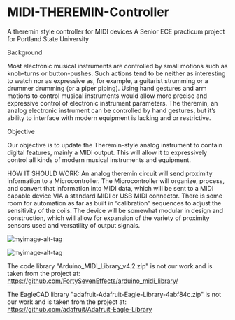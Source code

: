 # MIDI-THEREMIN-Controller
A theremin style controller for MIDI devices
A Senior ECE practicum project for Portland State University

Background

Most electronic musical instruments are controlled by small motions such as knob-turns or button-pushes. Such actions tend to be neither as interesting to watch nor as expressive as, for example, a guitarist strumming or a drummer drumming (or a piper piping). Using hand gestures and arm motions to control musical instruments would allow more precise and expressive control of electronic instrument parameters. The theremin, an analog electronic instrument can be controlled by hand gestures, but it’s ability to interface with modern equipment is lacking and or restrictive.

Objective

Our objective is to update the Theremin-style analog instrument to contain digital features, mainly a MIDI output. This will allow it to expressively control all kinds of modern musical instruments and equipment.


HOW IT SHOULD WORK:
An analog theremin circuit will send proximity information to a Microcontroller. The Microcontroller will organize, process, and convert that information into MIDI data, which will be sent to a MIDI capable device VIA a standard MIDI or USB MIDI connector. There is some room for automation as far as built in “calibration” sequences to adjust the sensitivity of the coils. The device will be somewhat modular in design and construction, which will allow for expansion of the variety of proximity sensors used and versatility of output signals.

![myimage-alt-tag](https://github.com/jsoloPDX/Inductive-Proximity-MIDI-Controller-PSU-Capstone-Project-11/blob/master/Overview%20Operation%20Block%20Diagram.jpg)

![myimage-alt-tag](https://github.com/jsoloPDX/Inductive-Proximity-MIDI-Controller-PSU-Capstone-Project-11/blob/master/Calibration%20Block%20Diagram.jpg)

The code library "Arduino_MIDI_Library_v4.2.zip" is not our work and is taken from the project at: https://github.com/FortySevenEffects/arduino_midi_library/

The EagleCAD library "adafruit-Adafruit-Eagle-Library-4abf84c.zip" is not our work and is taken from the project at:
https://github.com/adafruit/Adafruit-Eagle-Library
